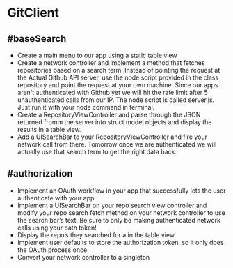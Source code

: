 # GitClient

#baseSearch
-----------
* Create a main menu to our app using a static table view
* Create a network controller and implement a method that fetches repositories based on a search term. Instead of pointing the request at the Actual Github API server, use the node script provided in the class repository and point the request at your own machine. Since our apps aren't authenticated with Github yet we will hit the rate limit after 5 unauthenticated calls from our IP. The node script is called server.js. Just run it with your node command in terminal.
* Create a RepositoryViewController and parse through the JSON returned fromm the server into struct model objects and display the results in a table view.
* Add a UISearchBar to your RepositoryViewController and fire your network call from there. Tomorrow once we are authenticated we will actually use that search
term to get the right data back.

#authorization
--------------
* Implement an OAuth workflow in your app that successfully lets the user authenticate with your app.
* Implement a UISearchBar on your repo search view controller and modify your repo search fetch method on your network controller to use the search bar’s
text. Be sure to only be making authenticated network calls using your oath token!
* Display the repo’s they searched for a in the table view
* Implement user defaults to store the authorization token, so it only does the OAuth process once.
* Convert your network controller to a singleton

